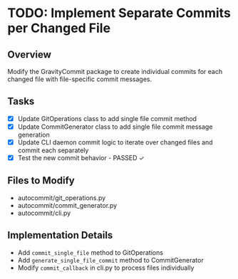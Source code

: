 # TODO: Implement Separate Commits per Changed File

## Overview
Modify the GravityCommit package to create individual commits for each changed file with file-specific commit messages.

## Tasks
- [x] Update GitOperations class to add single file commit method
- [x] Update CommitGenerator class to add single file commit message generation
- [x] Update CLI daemon commit logic to iterate over changed files and commit each separately
- [x] Test the new commit behavior - PASSED ✓

## Files to Modify
- autocommit/git_operations.py
- autocommit/commit_generator.py
- autocommit/cli.py

## Implementation Details
- Add `commit_single_file` method to GitOperations
- Add `generate_single_file_commit` method to CommitGenerator
- Modify `commit_callback` in cli.py to process files individually
